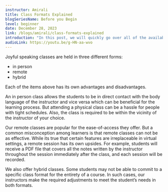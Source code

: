 ```yaml
---
instructor: Amirali
title: Class Formats Explained
blogSeriesName: Before you Begin
level: beginner
date: December 28, 2023
link: /blogs/amirali/class-formats-explained
introduction: "In this post, we will quickly go over all of the available formats for attending Joyful Speaking classes"
audioLink: https://youtu.be/g-HN-aa-wvo
---
```



Joyful speaking classes are held in three different forms: 
* in person
* remote
* hybrid


Each of the items above has its own advantages and disadvantages.

 An in person class allows the students to be in direct contact with the body language of the instructor and vice versa which can be beneficial for the learning process. But attending a physical class can be a hassle for people with tight schedules. Also, the class is required to be within the vicinity of the instructor of your choice.


Our remote classes are popular for the ease-of-access they offer. But a common misconception among learners is that remote classes can not be as effective. While its true that certain features are irreplaceable in virtual settings, a remote session has its own upsides. For example, students will receive a PDF file that covers all the notes written by the instructor throughout the session immediately after the class, and each session will be recorded.


We also offer hybrid classes. Some students may not be able to commit to a specific class format for the entirety of a course. In such cases, our instructors make the required adjustments to meet the student’s needs in both formats. 
